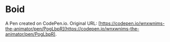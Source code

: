 # Boid

A Pen created on CodePen.io. Original URL: [https://codepen.io/wnxwnims-the-animator/pen/PogLbpR](https://codepen.io/wnxwnims-the-animator/pen/PogLbpR).

